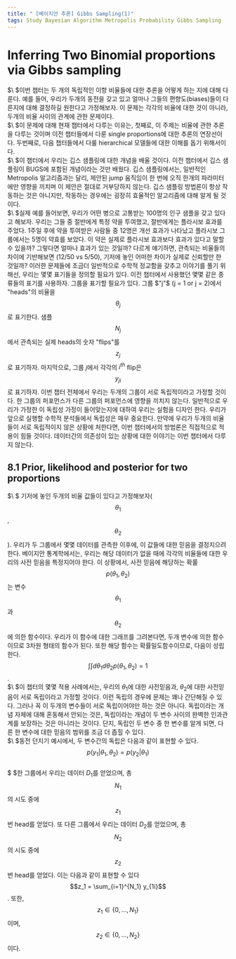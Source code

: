 ```yaml
---
title: " [베이지안 추론] Gibbs Sampling(1)"
tags: Study Bayesian Algorithm Metropolis Probability Gibbs Sampling
---
```

# Inferring Two Binomial proportions via Gibbs sampling
$\ $이번 챕터는 두 개의 독립적인 이항 비율들에 대한 추론을 어떻게 하는 지에 대해 다룬다. 예를 들어, 우리가 두개의 동전을 갖고 있고 얼마나 그들의 편향도(biases)들이 다른지에 대해 결정하길 원한다고 가정해보자. 이 문제는 각각의 비율에 대한 것이 아니라, 두개의 비율 사이의 관계에 관한 문제이다. <br>
$\ $이 문제에 대해 현재 챕터에서 다루는 이유는, 첫째로, 이 주제는 비율에 관한 추론을 다루는 것이며 이전 챕터들에서 다룬 single proportions에 대한 추론의 연장선이다. 두번째로, 다음 챕터들에서 다룰 hierarchical 모델들에 대한 이해를 돕기 위해서이다. <br>
$\ $이 챕터에서 우리는 깁스 샘플링에 대한 개념을 배울 것이다. 이전 챕터에서 깁스 샘플링이 BUGS에 포함된 개념이라는 것만 배웠다. 깁스 샘플링에서는, 일반적인 Metropolis 알고리즘과는 달리, 제안된 jump 움직임이 한 번에 오직 한개의 파라미터에만 영향을 끼치며 이 제안은 절대로 거부당하지 않는다. 깁스 샘플링 방법론이 항상 작동하는 것은 아니지만, 작동하는 경우에는 굉장히 효율적인 알고리즘에 대해 알게 될 것이다.<br>
$\ $실제 예를 들어보면, 우리가 어떤 병으로 고통받는 100명의 인구 샘플을 갖고 있다고 해보자. 우리는 그들 중 절반에게 특정 약을 투여했고, 절반에게는 플라시보 효과를 주었다. 1주일 후에 약을 투여받은 사람들 중 12명은 개선 효과가 나타났고 플라시보 그룹에서는 5명이 약효를 보았다. 이 약은 실제로 플라시보 효과보다 효과가 있다고 말할 수 있을까? 그렇다면 얼마나 효과가 있는 것일까? 다르게 얘기하면, 관측되는 비율들의 차이에 기반해보면 (12/50 vs 5/50), 기저에 놓인 어떠한 차이가 실제로 신뢰할만 한 것일까? 이러한 문제들에 조금더 일반적으로 수학적 정교함을 갖추고 이야기를 풀기 위해선, 우리는 몇몇 표기들을 정의할 필요가 있다. 이전 챕터에서 사용했던 몇몇 같은 종류들의 표기를 사용하자. 그룹을 표기할 필요가 있다. 그룹 $"j"$ (j = 1 or j = 2)에서 "heads"의 비율을 $$\theta_j$$로 표기한다. 샘플 $$N_j$$에서 관측되는 실제 heads의 숫자 "flips"를 $$z_j$$로 표기하자. 마지막으로, 그룹 $j$에서 각각의 $i^{th}$ flip은 $$y_{ji}$$로 표기하자. 이번 챕터 전체에서 우리는 두개의 그룹이 서로 독립적이라고 가정할 것이다. 한 그룹의 퍼포먼스가 다른 그룹의 퍼포먼스에 영향을 끼치지 않는다. 일반적으로 우리가 가정한 이 독립성 가정이 들어맞는지에 대하여 우리는 실험을 디자인 한다. 우리가 앞으로 실행할 수학적 분석들에서 독립성은 매우 중요한다. 만약에 우리가 두개의 비율들이 서로 독립적이지 않은 상황에 처한다면, 이번 챕터에서의 방법론은 직접적으로 적용이 힘들 것이다. 데이터간의 의존성이 있는 상황에 대한 이야기는 이번 챕터에서 다루지 않는다.

## 8.1 Prior, likelihood and posterior for two proportions
$\ $ 기저에 놓인 두개의 비율 값들이 있다고 가정해보자($$\theta_1$$,$$\theta_2$$). 우리가 두 그룹에서 몇몇 데이터를 관측한 이후에, 이 값들에 대한 믿음을 결정지으려 한다. 베이지안 통계학에서는, 우리는 해당 데이터가 없을 때에 각각의 비율들에 대한 우리의 사전 믿음을 특정지어야 한다. 이 상황에서, 사전 믿음에 해당하는 확률 $$p(\theta_1, \theta_2)$$는 변수 $$\theta_1$$과 $$\theta_2$$에 의한 함수이다. 우리가 이 함수에 대한 그래프를 그려본다면, 두개 변수에 의한 함수이므로 3차원 형태의 함수가 된다. 또한 해당 함수는 확률밀도함수이므로, 다음이 성립한다. $$\int \int d\theta_1 d\theta_2 p(\theta_1, \theta_2) = 1$$. <br>
$\ $이 챕터의 몇몇 적용 사례에서는, 우리의 $\theta_1$에 대한 사전믿음과, $\theta_2$에 대한 사전믿음이 서로 독립이라고 가정할 것이다. 이런 독립의 경우에 문제는 꽤나 간단해질 수 있다. 그러나 꼭 이 두개의 변수들이 서로 독립이어야만 하는 것은 아니다. 독립이라는 개념 자체에 대해 혼동해서 안되는 것은, 독립이라는 개념이 두 변수 사이의 완벽한 인과관계를 보장하는 것은 아니라는 것이다. 단지, 독립인 두 변수 중 한 변수를 알게 되면, 다른 한 변수에 대한 믿음의 범위를 조금 더 좁힐 수 있다.<br>
$\ $동전 던지기 예시에서, 두 변수간의 독립은 다음과 같이 표현할 수 있다. $$p(y_1|\theta_1,\theta_2) = p(y_2|\theta_1)$$<br>
$ \$한 그룹에서 우리는 데이터 $D_1$를 얻었으며, 총 $$N_1$$의 시도 중에 $$z_1$$번 head를 얻었다. 또 다른 그룹에서 우리는 데이터 $D_2$를 얻었으며, 총 $$N_2$$의 시도 중에 $$z_2$$번 head를 얻었다. 이는 다음과 같이 표현할 수 있다 $$z_1 = \sum_{i=1}^{N_1} y_{1i}$$. 또한, $$z_1 \in \left\{0, ..., N_1\right\}$$ 이며, $$z_2 \in \left\{0, ..., N_2\right\}$$ 이다. 
